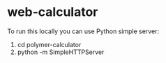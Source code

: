 web-calculator
=================

To run this locally you can use Python simple server:

<ol>
	<li>cd polymer-calculator</li>
	<li>python -m SimpleHTTPServer</li>
</ol>
